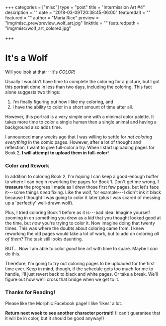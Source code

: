 +++
categories = ["misc"]
type = "post"
title = "Intermission Art #4"
description = ""
date = "2018-03-09T20:38:45-06:00"
featuredalt = ""
featured = ""
author = "Maria Rice"
preview = "img/misc_prev/preview_wolf_art.jpg"
linktitle = ""
featuredpath = "img/misc/wolf_art_colored.jpg"

+++

# It's a Wolf

Will you look at that---It's *COLOR!*

Usually I wouldn't have time to complete the coloring for 
a picture, but I got this portrait done in less than two days, 
including the coloring. This fact alone suggests two things:

1. I'm finally figuring out how I like my coloring, and
2. I have the ability to color in a short amount of time 
after all.

However, this portrait is a very simple one with a minimal 
color palette. It takes more time to color a single human 
than a single animal and having a background also adds time. 

I announced many weeks ago that I was willing to settle for 
*not coloring everything* in the comic pages. However, after a 
lot of thought and reflection, I want to give full-color a 
try. When I start uploading pages for Book 2, **I will attempt
to upload them in full-color!**  

### Color and Rework

In addition to coloring Book 2, I'm *hoping* I can keep a 
good-enough buffer to where I can begin reworking the pages 
for Book 1. Don't get me wrong, I **treasure** the progress I 
made as I drew those first few pages, but let's face it---some 
things *need* fixing. Like the wolf, for example---I didn't ink 
it black because I thought I was going to color it later (plus 
I was scared of messing up a 'perfectly' well-drawn wolf). 

Plus, I tried coloring Book 1 before as it is---bad idea. 
Imagine yourself zooming in on something you drew as a kid 
that you thought looked good at the time, but *now* you're 
trying to color it. Now imagine doing that twenty times. 
This was where the doubts about coloring came from. I knew 
reworking the old pages would take a lot of work, but to add 
on coloring *all of them?* The task still looks daunting. 

BUT... Now I am able to color *good* line art with time to 
spare. Maybe I *can* do this.

Therefore, I'm going to try out coloring pages to be 
uploaded for the first time ever. Keep in mind, though, if the 
schedule gets too much for me to handle, I'll just revert back 
to black and white pages. Or take a break. We'll figure out 
how we'll cross that bridge when we get to it. 

### Thanks for Reading!

Please like the Morphic Facebook page! I like 'likes' a lot.

**Return next week to see another character portrait!** (I can't 
guarantee that it will be in color, but it should be good 
anyway!)


